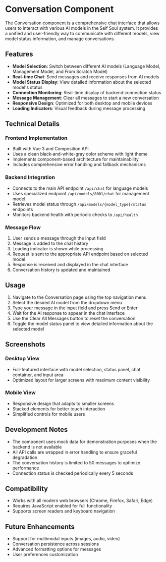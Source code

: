 # Conversation Component

The Conversation component is a comprehensive chat interface that allows users to interact with various AI models in the Self Soul system. It provides a unified and user-friendly way to communicate with different models, view model status information, and manage conversations.

## Features

- **Model Selection**: Switch between different AI models (Language Model, Management Model, and From Scratch Model)
- **Real-time Chat**: Send messages and receive responses from AI models
- **Model Status Display**: View detailed information about the selected model's status
- **Connection Monitoring**: Real-time display of backend connection status
- **Message Management**: Clear all messages to start a new conversation
- **Responsive Design**: Optimized for both desktop and mobile devices
- **Loading Indicators**: Visual feedback during message processing

## Technical Details

### Frontend Implementation
- Built with Vue 3 and Composition API
- Uses a clean black-and-white-gray color scheme with light theme
- Implements component-based architecture for maintainability
- Includes comprehensive error handling and fallback mechanisms

### Backend Integration
- Connects to the main API endpoint `/api/chat` for language models
- Uses specialized endpoint `/api/models/8001/chat` for management model
- Retrieves model status through `/api/models/{model_type}/status` endpoints
- Monitors backend health with periodic checks to `/api/health`

### Message Flow
1. User sends a message through the input field
2. Message is added to the chat history
3. Loading indicator is shown while processing
4. Request is sent to the appropriate API endpoint based on selected model
5. Response is received and displayed in the chat interface
6. Conversation history is updated and maintained

## Usage

1. Navigate to the Conversation page using the top navigation menu
2. Select the desired AI model from the dropdown menu
3. Type your message in the input field and press Send or Enter
4. Wait for the AI response to appear in the chat interface
5. Use the Clear All Messages button to reset the conversation
6. Toggle the model status panel to view detailed information about the selected model

## Screenshots

### Desktop View
- Full-featured interface with model selection, status panel, chat container, and input area
- Optimized layout for larger screens with maximum content visibility

### Mobile View
- Responsive design that adapts to smaller screens
- Stacked elements for better touch interaction
- Simplified controls for mobile users

## Development Notes

- The component uses mock data for demonstration purposes when the backend is not available
- All API calls are wrapped in error handling to ensure graceful degradation
- The conversation history is limited to 50 messages to optimize performance
- Connection status is checked periodically every 5 seconds

## Compatibility

- Works with all modern web browsers (Chrome, Firefox, Safari, Edge)
- Requires JavaScript enabled for full functionality
- Supports screen readers and keyboard navigation

## Future Enhancements
- Support for multimodal inputs (images, audio, video)
- Conversation persistence across sessions
- Advanced formatting options for messages
- User preferences customization
